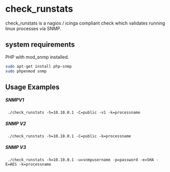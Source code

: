 # check_runstats

check_runstats is a nagios / icinga compliant check which validates running linux processes via SNMP.

## system requirements
PHP with mod_snmp installed.
```bash
sudo apt-get install php-snmp
sudo phpenmod snmp
```
## Usage Examples
##### SNMPV1
``` ./check_runstats -h=10.10.0.1 -C=public -v1 -k=processname```

##### SNMP V2
``` ./check_runstats -h=10.10.0.1 -C=public -k=processname```

##### SNMP V3
``` ./check_runstats -h=10.10.0.1 -u=snmpusername -p=password -e=SHA -E=AES -k=processname```
